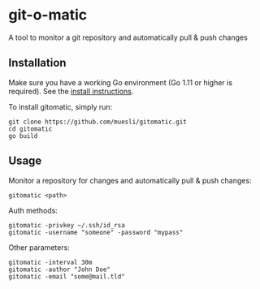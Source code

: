 git-o-matic
===========

A tool to monitor a git repository and automatically pull & push changes

## Installation

Make sure you have a working Go environment (Go 1.11 or higher is required).
See the [install instructions](http://golang.org/doc/install.html).

To install gitomatic, simply run:

    git clone https://github.com/muesli/gitomatic.git
    cd gitomatic
    go build

## Usage

Monitor a repository for changes and automatically pull & push changes:

```
gitomatic <path>
```

Auth methods:

```
gitomatic -privkey ~/.ssh/id_rsa
gitomatic -username "someone" -password "mypass"
```

Other parameters:

```
gitomatic -interval 30m
gitomatic -author "John Doe"
gitomatic -email "some@mail.tld"
```
